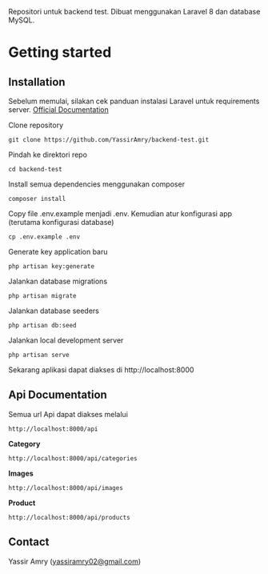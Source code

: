 Repositori untuk backend test. Dibuat menggunakan Laravel 8 dan database MySQL.

# Getting started
## Installation

Sebelum memulai, silakan cek panduan instalasi Laravel untuk requirements server. [Official Documentation](https://laravel.com/docs/8.x/installation)

Clone repository
   
    git clone https://github.com/YassirAmry/backend-test.git

Pindah ke direktori repo
    
    cd backend-test

Install semua dependencies menggunakan composer
    
    composer install

Copy file .env.example menjadi .env. Kemudian atur konfigurasi app (terutama konfigurasi database)
    
    cp .env.example .env

Generate key application baru
    
    php artisan key:generate

Jalankan database migrations
    
    php artisan migrate

Jalankan database seeders
    
    php artisan db:seed

Jalankan local development server
    
    php artisan serve

Sekarang aplikasi dapat diakses di http://localhost:8000

## Api Documentation

Semua url Api dapat diakses melalui

    http://localhost:8000/api

**Category**
    
    http://localhost:8000/api/categories

**Images**
    
    http://localhost:8000/api/images

**Product**
    
    http://localhost:8000/api/products

## Contact
Yassir Amry (yassiramry02@gmail.com)